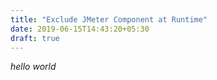 ```yaml
---
title: "Exclude JMeter Component at Runtime"
date: 2019-06-15T14:43:20+05:30
draft: true
---
```


*hello world*